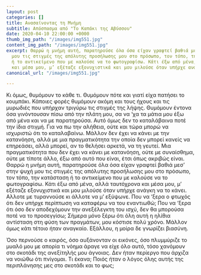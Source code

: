 ```yaml
---
layout: post
categories: []
title: Ανασαίνοντας τη Μνήμη
subtitle: Απόσπασμα από "Το Καπάκι της Αβύσσου"
date: 2020-04-10 22:00:00 +0000
thumb_img_path: "/images/img551.jpg"
content_img_path: "/images/img551.jpg"
excerpt: Θαρρώ η μνήμη αυτή, παρατηρούσε όλα όσα είχαν γραφτεί βαθιά μεσ’ στην ψυχή
  μου τις στιγμές της απόλυτης προσήλωσης μου στο πρόσωπο, τον τόπο, την κατάσταση
  ή το αντικείμενο που με καλούσε να το φωτογραφίσω. Κάτι έξω από μένα, αλλά ταυτόχρονα
  και μέσα μου, μ’ εξέταζε εξονυχιστικά και μου μιλούσε όταν υπήρχε ανάγκη να το κάνει.
canonical_url: "/images/img551.jpg"

---
```

Κι όμως, θυμόμουν το κάθε τι. Θυμόμουν πότε και γιατί είχα πατήσει το κουμπάκι. Κάποιες φορές θυμόμουν ακόμη και τους ήχους και τις μυρωδιές που υπήρχαν τριγύρω τις στιγμές της λήψης. Θυμόμουν έντονα όσα γινόντουσαν πίσω από την πλάτη μου, σα να ‘χα τα μάτια μου έξω από μένα και να με παρατηρούσα. Αυτό όμως δεν το καταλάβαινα ποτέ την ίδια στιγμή. Για να πω την αλήθεια, ούτε και τώρα μπορώ να ισχυριστώ ότι το καταλαβαίνω. Μάλλον δεν έχει να κάνει με την κατανόηση, αλλά με μια πραγματικότητα την οποία δεν μπορεί κανείς να επηρεάσει, αλλά μπορεί, αν το θελήσει αρκετά, να τη γευτεί. Μια πραγματικότητα που δεν έχει να κάνει με κατανόηση, ούτε με συναίσθημα, ούτε με τίποτε άλλο, έξω από αυτό που είναι, έτσι όπως ακριβώς είναι. Θαρρώ η μνήμη αυτή, παρατηρούσε όλα όσα είχαν γραφτεί βαθιά μεσ’ στην ψυχή μου τις στιγμές της απόλυτης προσήλωσης μου στο πρόσωπο, τον τόπο, την κατάσταση ή το αντικείμενο που με καλούσε να το φωτογραφίσω. Κάτι έξω από μένα, αλλά ταυτόχρονα και μέσα μου, μ’ εξέταζε εξονυχιστικά και μου μιλούσε όταν υπήρχε ανάγκη να το κάνει. Αλλοτε με τυραννούσε κι άλλοτε να μ’ εξύψωνε. Που να ‘ξερα ο φτωχός ότι δεν υπήρχε περίπτωση να καταφέρω να του εναντιωθώ; Που να ‘ξερα ότι όσο δεν αποδεχόμουν την ανεξέλεγκτη του ισχύ, δεν θα μπορούσα ποτέ να το προσεγγίσω; Σήμερα μόνο ξέρω ότι όλη αυτή η ηλίθια αντίσταση στη φύση των πραγμάτων, μου κόστισε πολύ χρόνο. Μάλλον όμως κάτι τέτοιο ήταν αναγκαίο. Εξάλλου, η μοίρα δε γνωρίζει βιασύνη.

Όσο περνούσε ο καιρός, όσο αυξάνονταν οι εικόνες, όσο πλυμμύριζε το μυαλό μου με απορία τι νόημα άραγε να είχε όλο αυτό, τόσο χανόμουν στο σκοτάδι της ανεξίτηλής μου άγνοιας. Δεν ήταν περίεργο που άρχιζα να νοιώθω ότι πνίγομαι. Τι έκανα; Ποιός ήταν ο λόγος όλης αυτής της περιπλάνησης μες στο σκοτάδι και το φως;